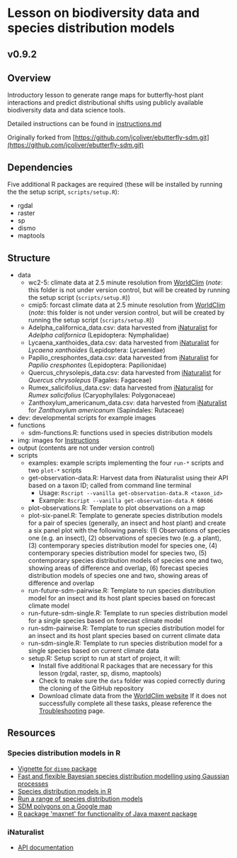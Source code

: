 # Lesson on biodiversity data and species distribution models
## v0.9.2

## Overview
Introductory lesson to generate range maps for butterfly-host plant interactions and predict distributional shifts using publicly available biodiversity data and data science tools.

Detailed instructions can be found in [instructions.md](instructions.md)

Originally forked from [https://github.com/jcoliver/ebutterfly-sdm.git](https://github.com/jcoliver/ebutterfly-sdm.git)

## Dependencies
Five additional R packages are required (these will be installed by running the the setup script, `scripts/setup.R`):

+ rgdal
+ raster
+ sp
+ dismo
+ maptools

## Structure
+ data
  + wc2-5: climate data at 2.5 minute resolution from [WorldClim](http://www.worldclim.org) (_note_: this folder is not under version control, but will be created by running the setup script (`scripts/setup.R`))
  + cmip5: forcast climate data at 2.5 minute resolution from [WorldClim](http://www.worldclim.org) (_note_: this folder is not under version control, but will be created by running the setup script (`scripts/setup.R`))
  + Adelpha_californica_data.csv: data harvested from [iNaturalist](http://www.inaturalist.org) for _Adelpha californica_ (Lepidoptera: Nymphalidae)
  + Lycaena_xanthoides_data.csv: data harvested from [iNaturalist](http://www.inaturalist.org) for _Lycaena xanthoides_ (Lepidoptera: Lycaenidae)
  + Papilio_cresphontes_data.csv: data harvested from [iNaturalist](http://www.inaturalist.org) for _Papilio cresphontes_ (Lepidoptera: Papilionidae)
  + Quercus_chrysolepis_data.csv: data harvested from [iNaturalist](http://www.inaturalist.org) for _Quercus chrysolepus_ (Fagales: Fagaceae)
  + Rumex_salicifolius_data.csv: data harvested from [iNaturalist](http://www.inaturalist.org) for _Rumex salicifolius_ (Caryophyllales: Polygonaceae)
  + Zanthoxylum_americanum_data.csv: data harvested from [iNaturalist](http://www.inaturalist.org) for _Zanthoxylum americanum_ (Sapindales: Rutaceae)
+ dev: developmental scripts for example images
+ functions
  + sdm-functions.R: functions used in species distribution models
+ img: images for [Instructions](instructions.md)
+ output (contents are not under version control)
+ scripts
  + examples: example scripts implementing the four `run-*` scripts and two `plot-*` scripts
  + get-observation-data.R: Harvest data from iNaturalist using their API based on a taxon ID; 
  called from command line terminal
    + Usage: `Rscript --vanilla get-observation-data.R <taxon_id>`
    + Example: `Rscript --vanilla get-observation-data.R 60606`
  + plot-observations.R: Template to plot observations on a map
  + plot-six-panel.R: Template to generate species distribution models for a pair of species (generally, an insect and host plant) and create a six panel plot with the following panels: (1) Observations of species one (e.g. an insect), (2) observations of species two (e.g. a plant), (3) contemporary species distribution model for species one, (4) contemporary species distribution model for species two, (5) contemporary species distribution models of species one and two, showing areas of difference and overlap, (6) forecast species distribution models of species one and two, showing areas of difference and overlap
  + run-future-sdm-pairwise.R: Template to run species distribution model for an insect and its host plant species based on forecast climate model
  + run-future-sdm-single.R: Template to run species distribution model for a single species based on forecast climate model
  + run-sdm-pairwise.R: Template to run species distribution model for an insect and its host plant species based on current climate data
  + run-sdm-single.R: Template to run species distribution model for a single species based on current climate data
  + setup.R: Setup script to run at start of project, it will:
    + Install five additional R packages that are necessary for this lesson (rgdal, raster, sp, dismo, maptools)
    + Check to make sure the `data` folder was copied correctly during the cloning of the GitHub repository
    + Download climate data from the [WorldClim website](http://www.worldclim.org)
  If it does not successfully complete all these tasks, please reference the [Troubleshooting](troubleshooting.md) page.

## Resources
### Species distribution models in R
+ [Vignette for `dismo` package](https://cran.r-project.org/web/packages/dismo/vignettes/sdm.pdf)
+ [Fast and flexible Bayesian species distribution modelling using Gaussian processes](http://onlinelibrary.wiley.com/doi/10.1111/2041-210X.12523/pdf)
+ [Species distribution models in R](http://www.molecularecologist.com/2013/04/species-distribution-models-in-r/)
+ [Run a range of species distribution models](https://rdrr.io/cran/biomod2/man/BIOMOD_Modeling.html)
+ [SDM polygons on a Google map](https://rdrr.io/rforge/dismo/man/gmap.html)
+ [R package 'maxnet' for functionality of Java maxent package](https://cran.r-project.org/web/packages/maxnet/maxnet.pdf)

### iNaturalist
+ [API documentation](https://www.inaturalist.org/pages/api+reference)